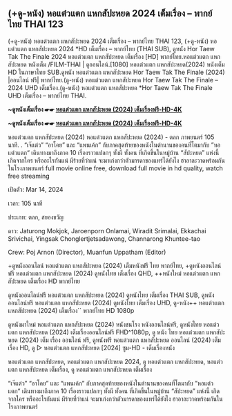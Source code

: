 ## (+ดู-หนัง) หอแต๋วแตก แหกสัปะหยด 2024 เต็มเรื่อง – พากย์ไทย THAI 123

(+ดู-หนัง) หอแต๋วแตก แหกสัปะหยด 2024 เต็มเรื่อง – พากย์ไทย THAI 123, (+ดู-หนัง) หอแต๋วแตก แหกสัปะหยด 2024 *HD เต็มเรื่อง – พากย์ไทย (THAI SUB), ดูหนัง Hor Taew Tak The Finale 2024 หอแต๋วแตก แหกสัปะหยด เต็มเรื่อง [HD] พากย์ไทย.หอแต๋วแตก แหกสัปะหยด หนังเต็ม /FILM-THAI | ดูออนไลน์.[1080] หอแต๋วแตก แหกสัปะหยด(2024) หนังเต็ม HD ในภาษาไทย SUB.ดูหนัง หอแต๋วแตก แหกสัปะหยด Hor Taew Tak The Finale (2024) |ออนไลน์ ฟรี| พากย์ไทย.(ดู-หนัง) หอแต๋วแตก แหกสัปะหยด Hor Taew Tak The Finale – 2024 UHD เต็มเรื่อง.(ดู-หนัง) หอแต๋วแตก แหกสัปะหยด *Hor Taew Tak The Finale UHD เต็มเรื่อง – พากย์ไทย THAI.


**~ดูหนังเต็มเรื่อง ☛☛ [หอแต๋วแตก แหกสัปะหยด (2024) เต็มเรื่องฟรี-HD-4K](https://top.flixmax.stream/th/movie/1216195/)**

**~ดูหนังเต็มเรื่อง ☛☛ [หอแต๋วแตก แหกสัปะหยด (2024) เต็มเรื่องฟรี-HD-4K](https://top.flixmax.stream/th/movie/1216195/)**


หอแต๋วแตก แหกสัปะหยด (2024)
หอแต๋วแตก แหกสัปะหยด (2024) - ตลก ภาพยนตร์ 105 นาที. . “เจ๊แต๋ว” “อาโคย” และ “แพนเค้ก” กับภาคสุดท้ายของหนังในตำนานของคนที่โตมากับ ”หอแต๋วแตก“ เดินทางมาถึงภาค 10 เรื่องราวแปลกๆ ทั้งผี ทั้งคน ที่เกิดขึ้นในหมู่บ้าน “สัปะหยด” แห่งนี้ เกิดจากใคร หรืออะไรกันแน่ ผีร้ายที่ว่าแน่ จะมาเก่งกว่าตัวมารดาของแทร่ได้ยังไง ฮาอาละวาดพร้อมกันในโรงภาพยนตร์ full movie online free, download full movie in hd quality, watch free streaming

เปิดตัว: Mar 14, 2024

เวลา: 105 นาที

ประเภท: ตลก, สยองขวัญ

ดาว: Jaturong Mokjok, Jaroenporn Onlamai, Wiradit Srimalai, Ekkachai Srivichai, Yingsak Chonglertjetsadawong, Channarong Khuntee-tao

Crew: Poj Arnon (Director), Muanfun Uppatham (Editor)

+ดูหนังออนไลน์ หอแต๋วแตก แหกสัปะหยด (2024) เต็มหนังฟรี ไทย พากย์ไทย, +ดูหนังออนไลน์ฟรี หอแต๋วแตก แหกสัปะหยด (2024) ดูหนังไทย เต็มเรื่อง QHD, ++หนังใหม่ หอแต๋วแตก แหกสัปะหยด เต็มเรื่อง HD พากย์ไทย

ดูหนังออนไลน์ฟรี หอแต๋วแตก แหกสัปะหยด (2024) ดูหนังไทย เต็มเรื่อง THAI SUB, ดูหนังออนไลน์ฟรี หอแต๋วแตก แหกสัปะหยด (2024) ดูหนังไทย เต็มเรื่อง UHD, ดู-หนัง++ หอแต๋วแตก แหกสัปะหยด (2024) เต็มเรื่อง`` พากย์ไทย HD 1080p

ดูหนังมาใหม่ หอแต๋วแตก แหกสัปะหยด (2024) หนังชนโรง หนังออนไลน์ฟรี, ดูหนังไทย หอแต๋วแตก แหกสัปะหยด (2024) เต็มเรื่องออนไลน์ฟรี FHD^1080p, ดู หนัง ไทย หอแต๋วแตก แหกสัปะหยด (2024) เต็ม เรื่อง ออนไลน์ ฟรี, ดูหนังฟรี หอแต๋วแตก แหกสัปะหยด ออนไลน์ (2024) เต็มเรื่อง HD, ดู ▷ หอแต๋วแตก แหกสัปะหยด [2024] ซูม-HD - เต็มเรื่องหนัง

หอแต๋วแตก แหกสัปะหยด, หอแต๋วแตก แหกสัปะหยด 2024, ดู หอแต๋วแตก แหกสัปะหยด, หอแต๋วแตก แหกสัปะหยด เต็มเรื่อง, ดู หอแต๋วแตก แหกสัปะหยด เต็มเรื่อง

“เจ๊แต๋ว” “อาโคย” และ “แพนเค้ก” กับภาคสุดท้ายของหนังในตำนานของคนที่โตมากับ ”หอแต๋วแตก“ เดินทางมาถึงภาค 10 เรื่องราวแปลกๆ ทั้งผี ทั้งคน ที่เกิดขึ้นในหมู่บ้าน “สัปะหยด” แห่งนี้ เกิดจากใคร หรืออะไรกันแน่ ผีร้ายที่ว่าแน่ จะมาเก่งกว่าตัวมารดาของแทร่ได้ยังไง ฮาอาละวาดพร้อมกันในโรงภาพยนตร์

